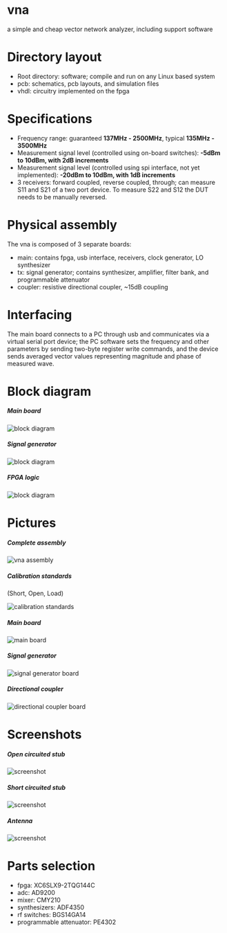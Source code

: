 # vna
a simple and cheap vector network analyzer, including support software

# Directory layout
* Root directory: software; compile and run on any Linux based system
* pcb: schematics, pcb layouts, and simulation files
* vhdl: circuitry implemented on the fpga

# Specifications
* Frequency range: guaranteed **137MHz - 2500MHz**, typical **135MHz - 3500MHz**
* Measurement signal level (controlled using on-board switches): **-5dBm to 10dBm, with 2dB increments**
* Measurement signal level (controlled using spi interface, not yet implemented): **-20dBm to 10dBm, with 1dB increments**
* 3 receivers: forward coupled, reverse coupled, through; can measure S11 and S21 of a two port device. To measure S22 and S12 the DUT needs to be manually reversed.

# Physical assembly
The vna is composed of 3 separate boards:
* main: contains fpga, usb interface, receivers, clock generator, LO synthesizer
* tx: signal generator; contains synthesizer, amplifier, filter bank, and programmable attenuator
* coupler: resistive directional coupler, ~15dB coupling


# Interfacing
The main board connects to a PC through usb and communicates via a virtual serial port device; the PC software sets the frequency and other parameters by sending two-byte register write commands, and the device sends averaged vector values representing magnitude and phase of measured wave.

# Block diagram

##### Main board
![block diagram](pictures/vna_main.png)

##### Signal generator
![block diagram](pictures/vna_tx.png)

##### FPGA logic
![block diagram](pictures/fpga_logic.png)

# Pictures

##### Complete assembly
![vna assembly](pictures/all.jpg)

##### Calibration standards
(Short, Open, Load)

![calibration standards](pictures/calibration_standards.jpg)

##### Main board
![main board](pictures/main_top.png)

##### Signal generator
![signal generator board](pictures/tx_top.png)

##### Directional coupler
![directional coupler board](pictures/coupler_top.png)


# Screenshots

##### Open circuited stub

![screenshot](pictures/screenshot_open_stub.png)


##### Short circuited stub

![screenshot](pictures/screenshot_shorted_stub.png)


##### Antenna

![screenshot](pictures/screenshot_antenna.png)


# Parts selection
* fpga: XC6SLX9-2TQG144C 
* adc: AD9200
* mixer: CMY210
* synthesizers: ADF4350
* rf switches: BGS14GA14
* programmable attenuator: PE4302
